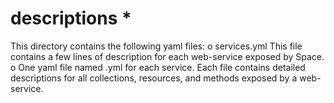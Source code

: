 # descriptions *

This directory contains the following yaml files:
o services.yml
  This file contains a few lines of description for each web-service exposed by Space.
o One yaml file named <service-name>.yml for each service.
  Each file contains detailed descriptions for all collections, resources, and methods
  exposed by a web-service.

